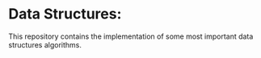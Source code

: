 # Data Structures:
This repository contains the implementation of some most important data structures algorithms.
